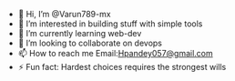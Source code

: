 - 👋 Hi, I’m @Varun789-mx
- 👀 I’m interested in building stuff with simple tools 
- 🌱 I’m currently learning web-dev 
- 💞️ I’m looking to collaborate on devops
- 📫 How to reach me Email:Hpandey057@gmail.com
- ⚡ Fun fact: Hardest choices requires the strongest wills

<!---
Varun789-mx/Varun789-mx is a ✨ special ✨ repository because its `README.md` (this file) appears on your GitHub profile.
You can click the Preview link to take a look at your changes.
--->
